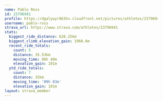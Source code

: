 ```yaml
---
name: Pablo Ross
id: 23796941
profile: https://dgalywyr863hv.cloudfront.net/pictures/athletes/23796941/14615399/1/large.jpg
username: pablo-ross
strava_url: https://www.strava.com/athletes/23796941
stats:
  biggest_ride_distance: 620.25km
  biggest_climb_elevation_gain: 1960.6m
  recent_ride_totals:
    count: 5
    distance: 35.53km
    moving_time: 06h 40m
    elevation_gain: 101m
  ytd_ride_totals:
    count: 7
    distance: 35km
    moving_time: '09h 03m'
    elevation_gain: 101m
layout: strava_member
--- 
```

